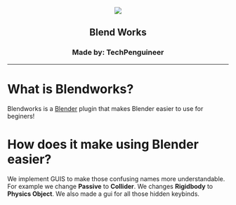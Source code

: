 <p align="center">
    <img align="center" src="https://i.imgur.com/K6mONCg.png">
    <br>
    <h2 align="center">Blend Works</h1>
    <h3 align="center">Made by: TechPenguineer</h1>
    <hr>
</p>

# What is Blendworks?

Blendworks is a [Blender](https://blender.org) plugin that makes Blender easier to use for beginers! 


# How does it make using Blender easier?

We implement GUIS to make those confusing names more understandable. For example we change **Passive** to **Collider**. We changes **Rigidbody** to **Physics Object**. We also made a gui for all those hidden keybinds.